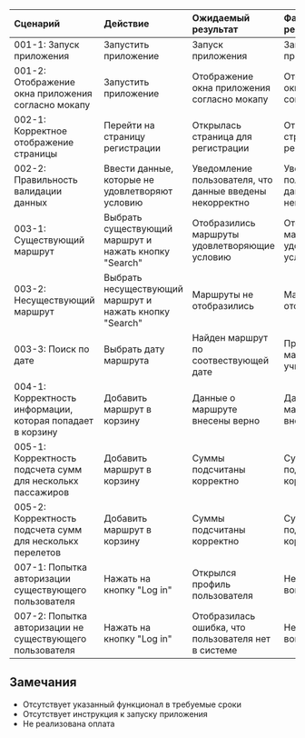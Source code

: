 | Cценарий                                                                                        | Действие                                                | Ожидаемый результат                                      | Фактический результат                                    | Оценка          |
|:------------------------------------------------------------------------------------------------|:--------------------------------------------------------|:---------------------------------------------------------|:---------------------------------------------------------|:----------------|
| 001-1: Запуск приложения                                                                        | Запустить приложение                                    | Запуск приложения                                        | Запуск приложения                                        | Тест пройден    |  
| 001-2: Отображение окна приложения согласно мокапу                                              | Запустить приложение                                    | Отображение окна приложения согласно мокапу              | Отображение окна приложения согласно мокапу              | Тест пройден    |
| 002-1: Корректное отображение страницы                                                          | Перейти на страницу регистрации                         | Открылась страница для регистрации                       | Открылась страница для регистрации                       | Тест пройден    |
| 002-2: Правильность валидации данных                                                            | Ввести данные, которые не удовлетворяют условию         | Уведомление пользователя, что данные введены некорректно | Уведомление пользователя, что данные введены некорректно | Тест пройден    |
| 003-1: Cуществующий маршрут                                                                     | Выбрать существующий маршрут и нажать кнопку "Search"   | Отобразились маршруты удовлетворяющие условию            | Отобразились маршруты удовлетворяющие условию            | Тест пройден    |
| 003-2: Несуществующий маршрут                                                                   | Выбрать несуществующий маршрут и нажать кнопку "Search" | Маршруты не отобразились                                 | Маршруты не отобразились                                 | Тест пройден    |
| 003-3: Поиск по дате                                                                            | Выбрать дату маршрута                                   | Найден маршрут по соотвествующей дате                    | Предложены все маршруты, не учитывая дату                | Тест не пройден |
| 004-1: Корректность информации, которая попадает в корзину                                      | Добавить маршрут в корзину                              | Данные о маршруте внесены верно                          | Данные о маршруте внесены верно                          | Тест пройден    |
| 005-1: Корректность подсчета сумм для несколькх пассажиров                                      | Добавить маршрут в корзину                              | Суммы подсчитаны корректно                               | Суммы подсчитаны корректно                               | Тест пройден    |
| 005-2: Корректность подсчета сумм для несколькх перелетов                                       | Добавить маршрут в корзину                              | Суммы подсчитаны корректно                               | Суммы подсчитаны корректно                               | Тест пройден    |
| 007-1: Попытка авторизации существующего пользователя                                           | Нажать на кнопку "Log in"                               | Открылся профиль пользователя                            | Нет возможности войти в систему                          | Тест не пройден |
| 007-2: Попытка авторизации не существующего пользователя                                        | Нажать на кнопку "Log in"                            | Отобразилась ошибка, что пользователя нет в системе      | Нет возможности войти в систему                          | Тест не пройден |


## Замечания
* Отсутствует указанный функционал в требуемые сроки
* Отсутствует инструкция к запуску приложения
* Не реализована оплата
